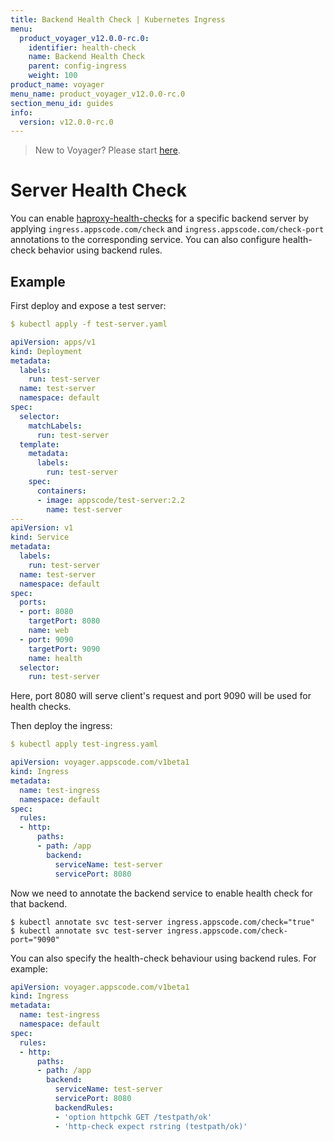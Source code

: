 ```yaml
---
title: Backend Health Check | Kubernetes Ingress
menu:
  product_voyager_v12.0.0-rc.0:
    identifier: health-check
    name: Backend Health Check
    parent: config-ingress
    weight: 100
product_name: voyager
menu_name: product_voyager_v12.0.0-rc.0
section_menu_id: guides
info:
  version: v12.0.0-rc.0
---
```


> New to Voyager? Please start [here](/products/voyager/v12.0.0-rc.0/concepts/overview).

# Server Health Check

You can enable [haproxy-health-checks](https://www.haproxy.com/documentation/aloha/7-0/traffic-management/lb-layer7/health-checks/) for a specific backend server by applying `ingress.appscode.com/check` and `ingress.appscode.com/check-port` annotations to the corresponding service. You can also configure health-check behavior using backend rules.

## Example

First deploy and expose a test server:

```yaml
$ kubectl apply -f test-server.yaml

apiVersion: apps/v1
kind: Deployment
metadata:
  labels:
    run: test-server
  name: test-server
  namespace: default
spec:
  selector:
    matchLabels:
      run: test-server
  template:
    metadata:
      labels:
        run: test-server
    spec:
      containers:
      - image: appscode/test-server:2.2
        name: test-server
---
apiVersion: v1
kind: Service
metadata:
  labels:
    run: test-server
  name: test-server
  namespace: default
spec:
  ports:
  - port: 8080
    targetPort: 8080
    name: web
  - port: 9090
    targetPort: 9090
    name: health
  selector:
    run: test-server
```

Here, port 8080 will serve client's request and port 9090 will be used for health checks.

Then deploy the ingress:

```yaml
$ kubectl apply test-ingress.yaml

apiVersion: voyager.appscode.com/v1beta1
kind: Ingress
metadata:
  name: test-ingress
  namespace: default
spec:
  rules:
  - http:
      paths:
      - path: /app
        backend:
          serviceName: test-server
          servicePort: 8080
```

Now we need to annotate the backend service to enable health check for that backend.

```console
$ kubectl annotate svc test-server ingress.appscode.com/check="true"
$ kubectl annotate svc test-server ingress.appscode.com/check-port="9090"
```

You can also specify the health-check behaviour using backend rules. For example:

```yaml
apiVersion: voyager.appscode.com/v1beta1
kind: Ingress
metadata:
  name: test-ingress
  namespace: default
spec:
  rules:
  - http:
      paths:
      - path: /app
        backend:
          serviceName: test-server
          servicePort: 8080
          backendRules:
          - 'option httpchk GET /testpath/ok'
          - 'http-check expect rstring (testpath/ok)'
```

